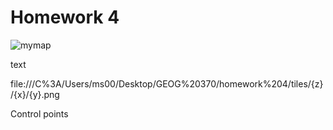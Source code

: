 # Homework 4



![mymap](https://user-images.githubusercontent.com/111314301/189786460-2b86d9bb-be10-41d0-bcd9-07be14c17f9b.png)

text

file:///C%3A/Users/ms00/Desktop/GEOG%20370/homework%204/tiles/{z}/{x}/{y}.png

Control points

